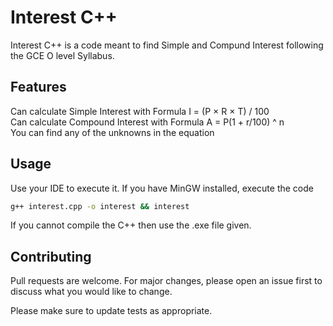 # Interest C++

Interest C++ is a code meant to find Simple and Compund Interest following the 
GCE O level Syllabus.

## Features

Can calculate Simple Interest with Formula I = (P × R × T) / 100 <br>
Can calculate Compound Interest with Formula A = P(1 + r/100) ^ n <br>
You can find any of the unknowns in the equation

## Usage

Use your IDE to execute it. If you have MinGW installed, execute the code

```bash
g++ interest.cpp -o interest && interest
```

If you cannot compile the C++ then use the .exe file given.

## Contributing
Pull requests are welcome. For major changes, please open an issue first to discuss what you would like to change.

Please make sure to update tests as appropriate.
